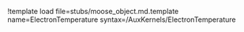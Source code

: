 !template load file=stubs/moose_object.md.template name=ElectronTemperature syntax=/AuxKernels/ElectronTemperature